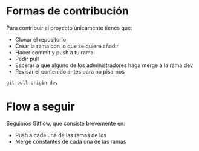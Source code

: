 # Formas de contribución

Para contribuir al proyecto únicamente tienes que:

- Clonar el repositorio
- Crear la rama con lo que se quiere añadir
- Hacer commit y push a tu rama
- Pedir pull
- Esperar a que alguno de los administradores haga merge a la rama dev
- Revisar el contenido antes para no pisarnos

```shell
git pull origin dev
````

# Flow a seguir 
Seguimos Gitflow, que consiste brevemente en:

- Push a cada una de las ramas de los 
- Merge constantes de cada una de las ramas
